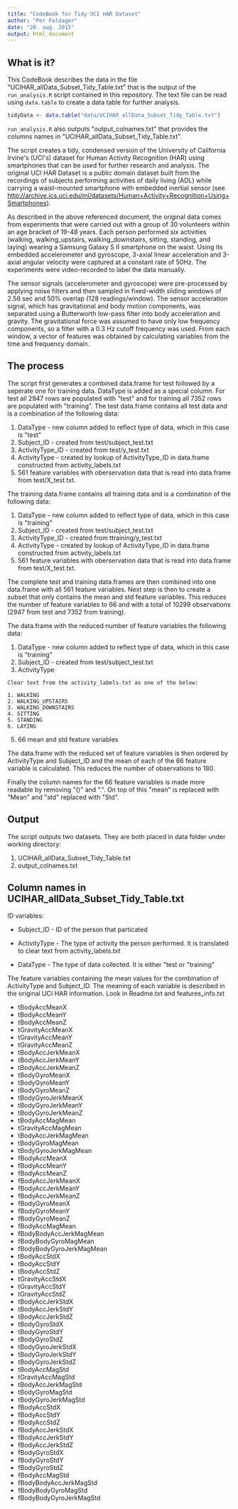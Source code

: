 ```yaml
---
title: "CodeBook for Tidy UCI HAR Dataset"
author: "Per Foldager"
date: "20. aug. 2015"
output: html_document
---
```

## What is it?

This CodeBook describes the data in the file "UCIHAR_allData_Subset_Tidy_Table.txt" that is the output of the `run_analysis.R` script contained in this repository. The text file can be read using `data.table` to create a data table for further analysis.
```R
tidyData <- data.table("data/UCIHAR_allData_Subset_Tidy_Table.txt")
```
`run_analysis.R` also outputs "output_colnames.txt" that provides the columns names in "UCIHAR_allData_Subset_Tidy_Table.txt".  

The script creates a tidy, condensed version of the University of California Irvine's (UCI's) dataset for Human Activity Recognition (HAR) using smartphones that can be used for further research and analysis. The original UCI HAR Dataset is a public domain dataset built from the recordings of subjects performing activities of daily living (ADL) while carrying a waist-mounted smartphone with embedded inertial sensor (see http://archive.ics.uci.edu/ml/datasets/Human+Activity+Recognition+Using+Smartphones).

As described in the above referenced document, the original data comes from experiments that were carried out with a group of 30 volunteers within an age bracket of 19-48 years. Each person performed six activities (walking, walking_upstairs, walking_downstairs, sitting, standing, and laying) wearing a Samsung Galaxy S II smartphone on the waist. Using its embedded accelerometer and gyroscope, 3-axial linear acceleration and 3-axial angular velocity were captured at a constant rate of 50Hz. The experiments were video-recorded to label the data manually.

The sensor signals (accelerometer and gyroscope) were pre-processed by applying noise filters and then sampled in fixed-width sliding windows of 2.56 sec and 50% overlap (128 readings/window). The sensor acceleration signal, which has gravitational and body motion components, was separated using a Butterworth low-pass filter into body acceleration and gravity. The gravitational force was assumed to have only low frequency components, so a filter with a 0.3 Hz cutoff frequency was used. From each window, a vector of features was obtained by calculating variables from the time and frequency domain.

## The process

The script first generates a combined data.frame for test followed by a seperate one for training data. DataType is added as a special column. For test all 2947 rows are populated with "test" and for training all 7352 rows are populated with "training". The test data.frame contains all test data and is a combination of the following data:

1. DataType - new column added to reflect type of data, which in this case is "test"
2. Subject_ID - created from test/subject_test.txt
3. ActivityType_ID - created from test/y_test.txt
4. ActivityType - created by lookup of ActivityType_ID in data.frame constructed from activity_labels.txt
5. 561 feature variables with oberservation data that is read into data.frame from test/X_test.txt.

The training data.frame contains all training data and is a combination of the following data:

  1. DataType - new column added to reflect type of data, which in this case is "training"
  2. Subject_ID - created from test/subject_test.txt
  3. ActivityType_ID - created from ttraining/y_test.txt
  4. ActivityType - created by lookup of ActivityType_ID in data.frame constructed from activity_labels.txt
  5. 561 feature variables with oberservation data that is read into data.frame from test/X_test.txt.

The complete test and training data.frames are then combined into one data.frame with all 561 feature variables. Next step is then to create a subset that only contains the mean and std feature variables. This reduces the number of feature variables to 66 and with a total of 10299 observations (2947 from test and 7352 from training). 

The data.frame with the reduced number of feature variables the following data:

  1. DataType - new column added to reflect type of data, which in this case is "training"
  2. Subject_ID - created from test/subject_test.txt
  4. ActivityType

    Clear text from the activity_labels.txt as one of the below:
    
    1. WALKING
    2. WALKING_UPSTAIRS
    3. WALKING_DOWNSTAIRS
    4. SITTING
    5. STANDING
    6. LAYING
 
  5. 66 mean and std feature variables


The data.frame with the reduced set of feature variables is then ordered by 
ActivityType and Subject_ID and the mean of each of the 66 feature variable is calculated. This reduces the number of observations to 180.

Finally the column names for the 66 feature variables is made more readable by removing "()" and ".". On top of this "mean" is replaced with "Mean" and "std" replaced with "Std".

## Output

The script outputs two datasets. They are both placed in data folder under working directory:

1. UCIHAR_allData_Subset_Tidy_Table.txt
2. output_colnames.txt

## Column names in UCIHAR_allData_Subset_Tidy_Table.txt

ID variables:

* Subject_ID - ID of the person that particated
  
* ActivityType - The type of activity the person performed. It is translated to clear text from activity_labels.txt
  
* DataType - The type of data collected. It is either "test or "training"

The feature variables containing the mean values for the combination of ActivityType and Subject_ID. The meaning of each variable is described in the original UCI HAR information. Look in Readme.txt and features_info.txt    

* tBodyAccMeanX
* tBodyAccMeanY
* tBodyAccMeanZ
* tGravityAccMeanX
* tGravityAccMeanY
* tGravityAccMeanZ
* tBodyAccJerkMeanX
* tBodyAccJerkMeanY
* tBodyAccJerkMeanZ
* tBodyGyroMeanX
* tBodyGyroMeanY
* tBodyGyroMeanZ
* tBodyGyroJerkMeanX
* tBodyGyroJerkMeanY
* tBodyGyroJerkMeanZ
* tBodyAccMagMean
* tGravityAccMagMean
* tBodyAccJerkMagMean
* tBodyGyroMagMean
* tBodyGyroJerkMagMean
* fBodyAccMeanX
* fBodyAccMeanY
* fBodyAccMeanZ
* fBodyAccJerkMeanX
* fBodyAccJerkMeanY
* fBodyAccJerkMeanZ
* fBodyGyroMeanX
* fBodyGyroMeanY
* fBodyGyroMeanZ
* fBodyAccMagMean
* fBodyBodyAccJerkMagMean
* fBodyBodyGyroMagMean
* fBodyBodyGyroJerkMagMean
* tBodyAccStdX
* tBodyAccStdY
* tBodyAccStdZ
* tGravityAccStdX
* tGravityAccStdY
* tGravityAccStdZ
* tBodyAccJerkStdX
* tBodyAccJerkStdY
* tBodyAccJerkStdZ
* tBodyGyroStdX
* tBodyGyroStdY
* tBodyGyroStdZ
* tBodyGyroJerkStdX
* tBodyGyroJerkStdY
* tBodyGyroJerkStdZ
* tBodyAccMagStd
* tGravityAccMagStd
* tBodyAccJerkMagStd
* tBodyGyroMagStd
* tBodyGyroJerkMagStd
* fBodyAccStdX
* fBodyAccStdY
* fBodyAccStdZ
* fBodyAccJerkStdX
* fBodyAccJerkStdY
* fBodyAccJerkStdZ
* fBodyGyroStdX
* fBodyGyroStdY
* fBodyGyroStdZ
* fBodyAccMagStd
* fBodyBodyAccJerkMagStd
* fBodyBodyGyroMagStd
* fBodyBodyGyroJerkMagStd
